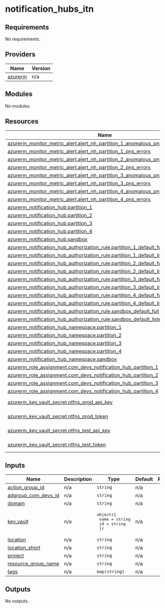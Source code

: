 # notification_hubs_itn

<!-- BEGIN_TF_DOCS -->
## Requirements

No requirements.

## Providers

| Name | Version |
|------|---------|
| <a name="provider_azurerm"></a> [azurerm](#provider\_azurerm) | n/a |

## Modules

No modules.

## Resources

| Name | Type |
|------|------|
| [azurerm_monitor_metric_alert.alert_nh_partition_1_anomalous_pns_success_volume](https://registry.terraform.io/providers/hashicorp/azurerm/latest/docs/resources/monitor_metric_alert) | resource |
| [azurerm_monitor_metric_alert.alert_nh_partition_1_pns_errors](https://registry.terraform.io/providers/hashicorp/azurerm/latest/docs/resources/monitor_metric_alert) | resource |
| [azurerm_monitor_metric_alert.alert_nh_partition_2_anomalous_pns_success_volume](https://registry.terraform.io/providers/hashicorp/azurerm/latest/docs/resources/monitor_metric_alert) | resource |
| [azurerm_monitor_metric_alert.alert_nh_partition_2_pns_errors](https://registry.terraform.io/providers/hashicorp/azurerm/latest/docs/resources/monitor_metric_alert) | resource |
| [azurerm_monitor_metric_alert.alert_nh_partition_3_anomalous_pns_success_volume](https://registry.terraform.io/providers/hashicorp/azurerm/latest/docs/resources/monitor_metric_alert) | resource |
| [azurerm_monitor_metric_alert.alert_nh_partition_3_pns_errors](https://registry.terraform.io/providers/hashicorp/azurerm/latest/docs/resources/monitor_metric_alert) | resource |
| [azurerm_monitor_metric_alert.alert_nh_partition_4_anomalous_pns_success_volume](https://registry.terraform.io/providers/hashicorp/azurerm/latest/docs/resources/monitor_metric_alert) | resource |
| [azurerm_monitor_metric_alert.alert_nh_partition_4_pns_errors](https://registry.terraform.io/providers/hashicorp/azurerm/latest/docs/resources/monitor_metric_alert) | resource |
| [azurerm_notification_hub.partition_1](https://registry.terraform.io/providers/hashicorp/azurerm/latest/docs/resources/notification_hub) | resource |
| [azurerm_notification_hub.partition_2](https://registry.terraform.io/providers/hashicorp/azurerm/latest/docs/resources/notification_hub) | resource |
| [azurerm_notification_hub.partition_3](https://registry.terraform.io/providers/hashicorp/azurerm/latest/docs/resources/notification_hub) | resource |
| [azurerm_notification_hub.partition_4](https://registry.terraform.io/providers/hashicorp/azurerm/latest/docs/resources/notification_hub) | resource |
| [azurerm_notification_hub.sandbox](https://registry.terraform.io/providers/hashicorp/azurerm/latest/docs/resources/notification_hub) | resource |
| [azurerm_notification_hub_authorization_rule.partition_1_default_full](https://registry.terraform.io/providers/hashicorp/azurerm/latest/docs/resources/notification_hub_authorization_rule) | resource |
| [azurerm_notification_hub_authorization_rule.partition_1_default_listen](https://registry.terraform.io/providers/hashicorp/azurerm/latest/docs/resources/notification_hub_authorization_rule) | resource |
| [azurerm_notification_hub_authorization_rule.partition_2_default_full](https://registry.terraform.io/providers/hashicorp/azurerm/latest/docs/resources/notification_hub_authorization_rule) | resource |
| [azurerm_notification_hub_authorization_rule.partition_2_default_listen](https://registry.terraform.io/providers/hashicorp/azurerm/latest/docs/resources/notification_hub_authorization_rule) | resource |
| [azurerm_notification_hub_authorization_rule.partition_3_default_full](https://registry.terraform.io/providers/hashicorp/azurerm/latest/docs/resources/notification_hub_authorization_rule) | resource |
| [azurerm_notification_hub_authorization_rule.partition_3_default_listen](https://registry.terraform.io/providers/hashicorp/azurerm/latest/docs/resources/notification_hub_authorization_rule) | resource |
| [azurerm_notification_hub_authorization_rule.partition_4_default_full](https://registry.terraform.io/providers/hashicorp/azurerm/latest/docs/resources/notification_hub_authorization_rule) | resource |
| [azurerm_notification_hub_authorization_rule.partition_4_default_listen](https://registry.terraform.io/providers/hashicorp/azurerm/latest/docs/resources/notification_hub_authorization_rule) | resource |
| [azurerm_notification_hub_authorization_rule.sandbox_default_full](https://registry.terraform.io/providers/hashicorp/azurerm/latest/docs/resources/notification_hub_authorization_rule) | resource |
| [azurerm_notification_hub_authorization_rule.sandbox_default_listen](https://registry.terraform.io/providers/hashicorp/azurerm/latest/docs/resources/notification_hub_authorization_rule) | resource |
| [azurerm_notification_hub_namespace.partition_1](https://registry.terraform.io/providers/hashicorp/azurerm/latest/docs/resources/notification_hub_namespace) | resource |
| [azurerm_notification_hub_namespace.partition_2](https://registry.terraform.io/providers/hashicorp/azurerm/latest/docs/resources/notification_hub_namespace) | resource |
| [azurerm_notification_hub_namespace.partition_3](https://registry.terraform.io/providers/hashicorp/azurerm/latest/docs/resources/notification_hub_namespace) | resource |
| [azurerm_notification_hub_namespace.partition_4](https://registry.terraform.io/providers/hashicorp/azurerm/latest/docs/resources/notification_hub_namespace) | resource |
| [azurerm_notification_hub_namespace.sandbox](https://registry.terraform.io/providers/hashicorp/azurerm/latest/docs/resources/notification_hub_namespace) | resource |
| [azurerm_role_assignment.com_devs_notification_hub_partition_1](https://registry.terraform.io/providers/hashicorp/azurerm/latest/docs/resources/role_assignment) | resource |
| [azurerm_role_assignment.com_devs_notification_hub_partition_2](https://registry.terraform.io/providers/hashicorp/azurerm/latest/docs/resources/role_assignment) | resource |
| [azurerm_role_assignment.com_devs_notification_hub_partition_3](https://registry.terraform.io/providers/hashicorp/azurerm/latest/docs/resources/role_assignment) | resource |
| [azurerm_role_assignment.com_devs_notification_hub_partition_4](https://registry.terraform.io/providers/hashicorp/azurerm/latest/docs/resources/role_assignment) | resource |
| [azurerm_key_vault_secret.ntfns_prod_api_key](https://registry.terraform.io/providers/hashicorp/azurerm/latest/docs/data-sources/key_vault_secret) | data source |
| [azurerm_key_vault_secret.ntfns_prod_token](https://registry.terraform.io/providers/hashicorp/azurerm/latest/docs/data-sources/key_vault_secret) | data source |
| [azurerm_key_vault_secret.ntfns_test_api_key](https://registry.terraform.io/providers/hashicorp/azurerm/latest/docs/data-sources/key_vault_secret) | data source |
| [azurerm_key_vault_secret.ntfns_test_token](https://registry.terraform.io/providers/hashicorp/azurerm/latest/docs/data-sources/key_vault_secret) | data source |

## Inputs

| Name | Description | Type | Default | Required |
|------|-------------|------|---------|:--------:|
| <a name="input_action_group_id"></a> [action\_group\_id](#input\_action\_group\_id) | n/a | `string` | n/a | yes |
| <a name="input_adgroup_com_devs_id"></a> [adgroup\_com\_devs\_id](#input\_adgroup\_com\_devs\_id) | n/a | `string` | n/a | yes |
| <a name="input_domain"></a> [domain](#input\_domain) | n/a | `string` | n/a | yes |
| <a name="input_key_vault"></a> [key\_vault](#input\_key\_vault) | n/a | <pre>object({<br/>    name = string<br/>    id   = string<br/>  })</pre> | n/a | yes |
| <a name="input_location"></a> [location](#input\_location) | n/a | `string` | n/a | yes |
| <a name="input_location_short"></a> [location\_short](#input\_location\_short) | n/a | `string` | n/a | yes |
| <a name="input_project"></a> [project](#input\_project) | n/a | `string` | n/a | yes |
| <a name="input_resource_group_name"></a> [resource\_group\_name](#input\_resource\_group\_name) | n/a | `string` | n/a | yes |
| <a name="input_tags"></a> [tags](#input\_tags) | n/a | `map(string)` | n/a | yes |

## Outputs

No outputs.
<!-- END_TF_DOCS -->
